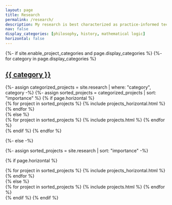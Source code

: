 ```yaml
---
layout: page
title: Research
permalink: /research/
description: My research is best characterized as practice-informed technical philosophy. On a whim I'd also call it ethnography of specialized, technical experts. This means I aim first and foremost to faithfully document the methodologies of technical specialists, in order to discern interesting threads across their actual practices that underlie particular aspects of the trade. To my way of thinking, this line of work relates to its attended disciplines in pretty much the same ways that a sports/chess pundit's job relates to their subject matters.<br>Below, you'll find blurbs to some of the things I am currently thinking about.
nav: false
display_categories: [philosophy, history, mathematical logic]
horizontal: false
---
```


<!-- pages/research.md -->
<div class="projects">
{%- if site.enable_project_categories and page.display_categories %}
  <!-- Display categorized projects -->
  {%- for category in page.display_categories %}
  <a id="{{ category }}" href=".#{{ category }}">
    <h2 class="category">{{ category }}</h2>
  </a>
  {%- assign categorized_projects = site.research | where: "category", category -%}
  {%- assign sorted_projects = categorized_projects | sort: "importance" %}
  <!-- Generate cards for each project -->
  {% if page.horizontal %}
  <div class="container">
    <div class="row row-cols-1 row-cols-md-2">
    {% for project in sorted_projects %}
      {% include projects_horizontal.html %}
    {% endfor %}
    </div>
  </div>
  {% else %}
  <div class="row row-cols-1 row-cols-md-3">
    {% for project in sorted_projects %}
      {% include projects.html %}
    {% endfor %}
  </div>
  {% endif %}
  {% endfor %}

{%- else -%}
<!-- Display projects without categories -->
  {%- assign sorted_projects = site.research | sort: "importance" -%}
  <!-- Generate cards for each project -->
  {% if page.horizontal %}
  <div class="container">
    <div class="row row-cols-1 row-cols-md-2">
    {% for project in sorted_projects %}
      {% include projects_horizontal.html %}
    {% endfor %}
    </div>
  </div>
  {% else %}
  <div class="row row-cols-1 row-cols-md-3">
    {% for project in sorted_projects %}
      {% include projects.html %}
    {% endfor %}
  </div>
  {% endif %}
{% endif %}
</div>
